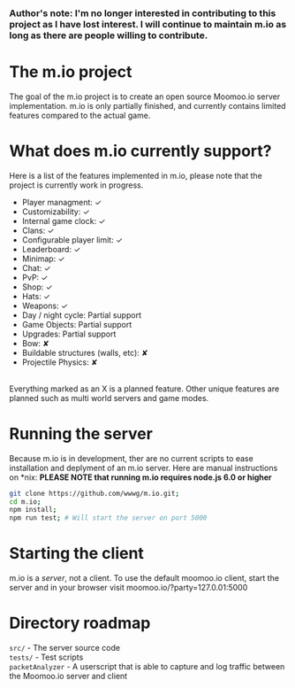 ### Author's note: I'm no longer interested in contributing to this project as I have lost interest. I will continue to maintain m.io as long as there are people willing to contribute.

# The m.io project
The goal of the m.io project is to create an open source Moomoo.io server implementation. m.io is only partially finished, and currently contains limited features compared to the actual game.

# What does m.io currently support?
Here is a list of the features implemented in m.io, please note that the project is currently work in progress.
- Player managment: ✓
- Customizability: ✓
- Internal game clock: ✓
- Clans: ✓
- Configurable player limit: ✓
- Leaderboard: ✓
- Minimap: ✓
- Chat: ✓
- PvP: ✓
- Shop: ✓
- Hats: ✓
- Weapons: ✓
- Day / night cycle: Partial support
- Game Objects: Partial support
- Upgrades: Partial support
- Bow: ✘
- Buildable structures (walls, etc): ✘
- Projectile Physics: ✘
<br>
Everything marked as an X is a planned feature. Other unique features are planned such as multi world servers and game modes.

# Running the server
Because m.io is in development, ther are no current scripts to ease installation and deplyment of an m.io server. Here are manual instructions on \*nix:
**PLEASE NOTE that running m.io requires node.js 6.0 or higher**
```sh
git clone https://github.com/wwwg/m.io.git;
cd m.io;
npm install;
npm run test; # Will start the server on port 5000
```

# Starting the client
m.io is a *server*, not a client. To use the default moomoo.io client, start the server and
in your browser visit moomoo.io/?party=127.0.01:5000

# Directory roadmap
`src/` - The server source code<br>
`tests/` - Test scripts<br>
`packetAnalyzer` - A userscript that is able to capture and log traffic between the Moomoo.io server and client
